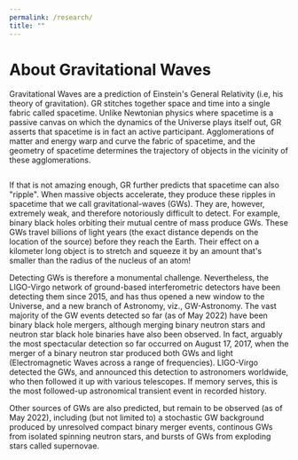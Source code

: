 ```yaml
---
permalink: /research/
title: ""
---
```


# About Gravitational Waves

Gravitational Waves are a prediction of Einstein's General Relativity (i.e, his theory of gravitation). GR stitches together space and time into a single fabric called spacetime. Unlike Newtonian physics where spacetime is a passive canvas on which the dynamics of the Universe plays itself out, GR asserts that spacetime is in fact an active participant. Agglomerations of matter and energy warp and curve the fabric of spacetime, and the geometry of spacetime determines the trajectory of objects in the vicinity of these agglomerations.

<img src="{{ site.url }}{{ site.baseurl }}/assets/images/curvature.jpg" alt="">

If that is not amazing enough, GR further predicts that spacetime can also "ripple". When massive objects accelerate, they produce these ripples in spacetime that we call gravitational-waves (GWs). They are, however, extremely weak, and therefore notoriously difficult to detect. For example, binary black holes orbiting their mutual centre of mass produce GWs. These GWs travel billions of light years (the exact distance depends on the location of the source) before they reach the Earth. Their effect on a kilometer long object is to stretch and squeeze it by an amount that's smaller than the radius of the nucleus of an atom!

Detecting GWs is therefore a monumental challenge. Nevertheless, the LIGO-Virgo network of ground-based interferometric detectors have been detecting them since 2015, and has thus opened a new window to the Universe, and a new branch of Astronomy, viz., GW-Astronomy. The vast majority of the GW events detected so far (as of May 2022) have been binary black hole mergers, although merging binary neutron stars and neutron star black hole binaries have also been observed. In fact, arguably the most spectacular detection so far occurred on August 17, 2017, when the merger of a binary neutron star produced both GWs and light (Electromagnetic Waves across a range of frequencies). LIGO-Virgo detected the GWs, and announced this detection to astronomers worldwide, who then followed it up with various telescopes. If memory serves, this is the most followed-up astronomical transient event in recorded history.

Other sources of GWs are also predicted, but remain to be observed (as of May 2022), including (but not limited to) a stochastic GW background produced by unresolved compact binary merger events, continous GWs from isolated spinning neutron stars, and bursts of GWs from exploding stars called supernovae.
